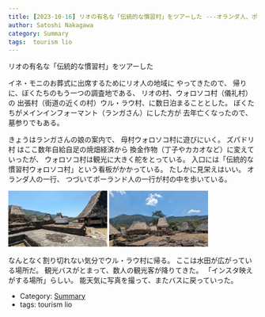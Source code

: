 ```yaml
---
title: [2023-10-16] リオの有名な「伝統的な慣習村」をツアーした ---オランダ人、ポーランド人、観光客がいっぱい
author: Satoshi Nakagawa
category: Summary
tags:  tourism lio
---
```


リオの有名な「伝統的な慣習村」をツアーした

 イネ・モニのお葬式に出席するためにリオ人の地域に
やってきたので、
帰りに、ぼくたちのもう一つの調査地である、
リオの村、ウォロソコ村（儀礼村）の
出張村（街道の近くの村）ウル・ラウ村、に数日泊まることとした。
ぼくたちがメインインフォーマント（ランガさん）にした方が
去年亡くなったので、墓参りでもある。

 きょうはランガさんの娘の案内で、
母村ウォロソコ村に遊びにいく。
ズパドリ村 はここ数年自給自足の焼畑経済から
換金作物（丁子やカカオなど）に変えていったが、
ウォロソコ村は観光に大きく舵をとっている。
入口には「伝統的な慣習村ウォロソコ村」という看板がかかっている。
たしかに見栄えはいい。
オランダ人の一行、
つづいてポーランド人の一行が村の中を歩いている。

<a href="/pict/2023-10-16-wologai-2.jpg">
<img src="/pict/2023-10-16-wologai-2.jpg" alt="" width="200"/></a>

<a href="/pict/2023-10-16-wologai-3.jpg">
<img src="/pict/2023-10-16-wologai-3.jpg" alt="" width="200"/></a>

 なんとなく割り切れない気分でウル・ラウ村に帰る。
ここは水田が広がっている場所だ。
観光バスがとまって、数人の観光客が降りてきた。
「インスタ映えがする場所」らしい。
能天気に写真を撮って、またバスに戻っていった。

- Category: [Summary](https://merapano.github.io/categories.html#Summary)
- tags:  tourism lio
